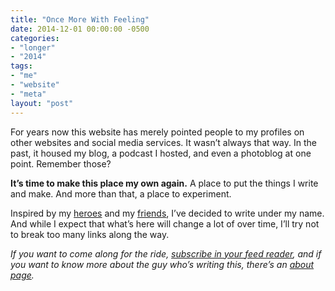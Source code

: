 ```yaml
---
title: "Once More With Feeling"
date: 2014-12-01 00:00:00 -0500
categories: 
- "longer"
- "2014"
tags: 
- "me"
- "website"
- "meta"
layout: "post"
---
```


For years now this website has merely pointed people to my profiles on other websites and social media services. It wasn’t always that way. In the past, it housed my blog, a podcast I hosted, and even a photoblog at one point. Remember those?

**It’s time to make this place my own again.** A place to put the things I write and make. And more than that, a place to experiment.

Inspired by my [heroes](http://frankchimero.com/blog/homesteading-2014/) and my [friends](http://khanlou.com), I’ve decided to write under my name. And while I expect that what’s here will change a lot of over time, I’ll try not to break too many links along the way.

*If you want to come along for the ride, [subscribe in your feed reader](/feed/), and if you want to know more about the guy who’s writing this, there’s an [about page](/about/).*
